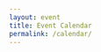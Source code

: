 ```yaml
---
layout: event
title: Event Calendar
permalink: /calendar/
---
```


<meta charset='utf-8' />
<link href="{{ "/assets/css/fullcalendar.min.css" | prepend: site.baseurl }}" rel="stylesheet" />
<link href="{{ "/assets/css/fullcalendar.print.min.css" | prepend: site.baseurl }}" rel="stylesheet" media="print" />
<script src="{{ "/assets/js/moment.min.js" | prepend: site.baseurl }}"></script>
<script src="{{ "/assets/js/jquery.min.js" | prepend: site.baseurl }}"></script>
<script src="{{ "/assets/js/fullcalendar.min.js" | prepend: site.baseurl }}"></script>
<script src="{{ "/assets/js/gcal.min.js" | prepend: site.baseurl }}"></script>
<script>

  $(document).ready(function() {

    $('#calendar').fullCalendar({

      header: {
        left: 'prev,next today',
        center: 'title',
        right: 'month,listYear'
      },

      googleCalendarApiKey: '{{ site.google.api_key }}',

      events: {
          googleCalendarId: '{{ site.google.calendar_id }}'
      },

      contentHeight: "auto",

      eventClick: function(event) {
        // opens events in a popup window
        window.open(event.url, 'gcalevent', 'width=700,height=600');
        return false;
      },

    });

  });

</script>

<div id='calendar'></div>
